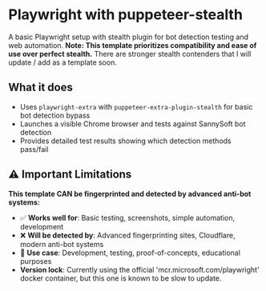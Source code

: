# Playwright with puppeteer-stealth

A basic Playwright setup with stealth plugin for bot detection testing and web automation. **Note: This template prioritizes compatibility and ease of use over perfect stealth.**
There are stronger stealth contenders that I will update / add as a template soon.

## What it does

- Uses `playwright-extra` with `puppeteer-extra-plugin-stealth` for basic bot detection bypass
- Launches a visible Chrome browser and tests against SannySoft bot detection
- Provides detailed test results showing which detection methods pass/fail

## ⚠️ Important Limitations

**This template CAN be fingerprinted and detected by advanced anti-bot systems:**

- ✅ **Works well for**: Basic testing, screenshots, simple automation, development
- ❌ **Will be detected by**: Advanced fingerprinting sites, Cloudflare, modern anti-bot systems
- 🎯 **Use case**: Development, testing, proof-of-concepts, educational purposes
- **Version lock**: Currently using the official 'mcr.microsoft.com/playwright' docker container,
but this one is known to be slow to update.